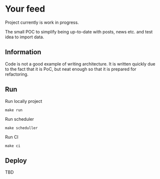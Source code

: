 # Your feed

Project currently is work in progress.

The small POC to simplify being up-to-date with posts, news etc. and test idea to import data.

## Information

Code is not a good example of writing architecture.
It is written quickly due to the fact that it is PoC,
but neat enough so that it is prepared for refactoring.

## Run

Run locally project 

```shell
make run
```

Run scheduler

```shell
make scheduller
```

Run CI

```shell
make ci
```

## Deploy

TBD
